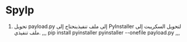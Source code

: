 # SpyIp

1. تحويل payload.py إلى ملف تنفيذينحتاج إلى PyInstaller لتحويل السكريبت إلى ملف تنفيذي.
,,,
pip install pyinstaller
pyinstaller --onefile payload.py
,,,
